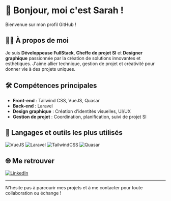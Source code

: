 # 👋 Bonjour, moi c'est Sarah !

Bienvenue sur mon profil GitHub !

## 👩‍💻 À propos de moi

Je suis **Développeuse FullStack**, **Cheffe de projet SI** et **Designer graphique** passionnée par la création de solutions innovantes et esthétiques. J'aime allier technique, gestion de projet et créativité pour donner vie à des projets uniques.

## 🛠️ Compétences principales

- **Front-end** : Tailwind CSS, VueJS, Quasar
- **Back-end** : Laravel
- **Design graphique** : Création d'identités visuelles, UI/UX
- **Gestion de projet** : Coordination, planification, suivi de projet SI

## 🚀 Langages et outils les plus utilisés

![VueJS](https://img.shields.io/badge/Vue.js-35495E?style=for-the-badge&logo=vue.js&logoColor=4FC08D)
![Laravel](https://img.shields.io/badge/Laravel-EF3A3A?style=for-the-badge&logo=laravel&logoColor=white)
![TailwindCSS](https://img.shields.io/badge/Tailwind_CSS-38B2AC?style=for-the-badge&logo=tailwind-css&logoColor=white)
![Quasar](https://img.shields.io/badge/Quasar-1976D2?style=for-the-badge&logo=quasar&logoColor=white)

## 🌐 Me retrouver

[![LinkedIn](https://img.shields.io/badge/LinkedIn-blue?style=for-the-badge&logo=linkedin&logoColor=white)](https://www.linkedin.com/in/ton-profil-linkedin)

---

N'hésite pas à parcourir mes projets et à me contacter pour toute collaboration ou échange !
